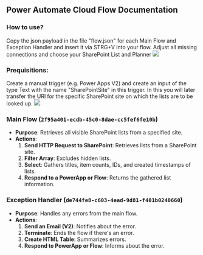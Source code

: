 ## Power Automate Cloud Flow Documentation

### How to use?
Copy the json payload in the file "flow.json" for each Main Flow and Exception Handler and insert it via STRG+V into your flow. Adjust all missing connections and choose your SharePoint List and Planner
<img src="https://i.imgur.com/OAp9qCC.gif"/>

### Prequisitions:
Create a manual trigger (e.g. Power Apps V2) and create an input of the type Text with the name "SharePointSite" in this trigger. In this you will later transfer the URl for the specific SharePoint site on which the lists are to be looked up.
<img src="https://i.imgur.com/2gWdfVs.png"/>

### Main Flow (`2f95a401-ecdb-45c0-8dae-cc5fef6fe10b`)
- **Purpose**: Retrieves all visible SharePoint lists from a specified site.
- **Actions**:
  1. **Send HTTP Request to SharePoint**: Retrieves lists from a SharePoint site.
  2. **Filter Array**: Excludes hidden lists.
  3. **Select**: Gathers titles, item counts, IDs, and created timestamps of lists.
  4. **Respond to a PowerApp or Flow**: Returns the gathered list information.

### Exception Handler (`de744fe8-c603-4ead-9d81-f401b0240660`)
- **Purpose**: Handles any errors from the main flow.
- **Actions**:
  1. **Send an Email (V2)**: Notifies about the error.
  2. **Terminate**: Ends the flow if there's an error.
  3. **Create HTML Table**: Summarizes errors.
  4. **Respond to PowerApp or Flow**: Informs about the error.
